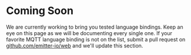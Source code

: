 ﻿# Coming Soon

We are currently working to bring you tested language bindings. Keep an eye on this page as we will be documenting every single one. If your favorite MQTT language binding is not on the list, submit a pull request on [github.com/emitter-io/web](https://github.com/emitter-io/web) and we'll update this section.